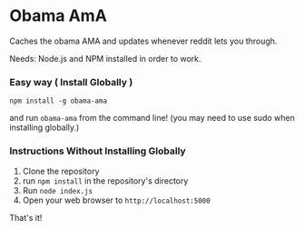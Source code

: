 Obama AmA
====

Caches the obama AMA and updates whenever reddit lets you through.

Needs: Node.js and NPM installed in order to work.

### Easy way ( Install Globally )

`npm install -g obama-ama`

and run `obama-ama` from the command line! (you may need to use sudo when
 installing globally.)

### Instructions Without Installing Globally

1. Clone the repository
2. run `npm install` in the repository's directory
3. Run `node index.js`
4. Open your web browser to `http://localhost:5000`

That's it!
